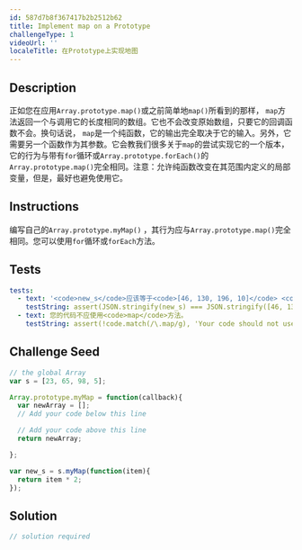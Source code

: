 ```yaml
---
id: 587d7b8f367417b2b2512b62
title: Implement map on a Prototype
challengeType: 1
videoUrl: ''
localeTitle: 在Prototype上实现地图
---
```


## Description
<section id="description">正如您在应用<code>Array.prototype.map()</code>或之前简单地<code>map()</code>所看到的那样， <code>map</code>方法返回一个与调用它的长度相同的数组。它也不会改变原始数组，只要它的回调函数不会。换句话说， <code>map</code>是一个纯函数，它的输出完全取决于它的输入。另外，它需要另一个函数作为其参数。它会教我们很多关于<code>map</code>的尝试实现它的一个版本，它的行为与带有<code>for</code>循环或<code>Array.prototype.forEach()</code>的<code>Array.prototype.map()</code>完全相同。注意：允许纯函数改变在其范围内定义的局部变量，但是，最好也避免使用它。 </section>

## Instructions
<section id="instructions">编写自己的<code>Array.prototype.myMap()</code> ，其行为应与<code>Array.prototype.map()</code>完全相同。您可以使用<code>for</code>循环或<code>forEach</code>方法。 </section>

## Tests
<section id='tests'>

```yml
tests:
  - text: '<code>new_s</code>应该等于<code>[46, 130, 196, 10]</code> <code>new_s</code> <code>[46, 130, 196, 10]</code> 。'
    testString: assert(JSON.stringify(new_s) === JSON.stringify([46, 130, 196, 10]), '<code>new_s</code> should equal <code>[46, 130, 196, 10]</code>.');
  - text: 您的代码不应使用<code>map</code>方法。
    testString: assert(!code.match(/\.map/g), 'Your code should not use the <code>map</code> method.');

```

</section>

## Challenge Seed
<section id='challengeSeed'>

<div id='js-seed'>

```js
// the global Array
var s = [23, 65, 98, 5];

Array.prototype.myMap = function(callback){
  var newArray = [];
  // Add your code below this line

  // Add your code above this line
  return newArray;

};

var new_s = s.myMap(function(item){
  return item * 2;
});

```

</div>



</section>

## Solution
<section id='solution'>

```js
// solution required
```
</section>
